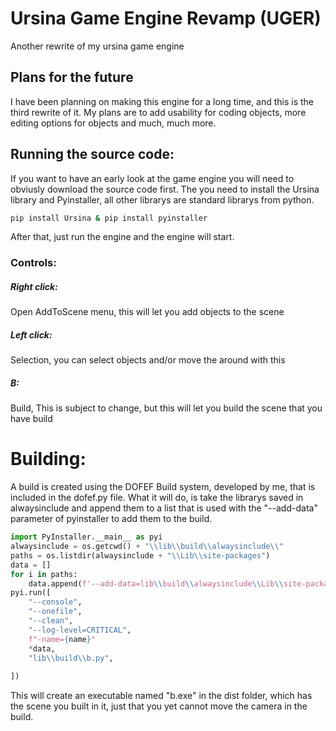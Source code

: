 # Ursina Game Engine Revamp (UGER)
Another rewrite of my ursina game engine

## Plans for the future
I have been planning on making this engine for a long time, and this is the third rewrite of it.
My plans are to add usability for coding objects, more editing options for objects and much, much more.

## Running the source code:
If you want to have an early look at the game engine you will need to obviusly download the source code first.
The you need to install the Ursina library and Pyinstaller, all other librarys are standard librarys from python.
```bash
pip install Ursina & pip install pyinstaller
```
After that, just run the engine and the engine will start.
### Controls:
##### Right click:
Open AddToScene menu, this will let you add objects to the scene
##### Left click:
Selection, you can select objects and/or move the around with this
##### B:
Build, This is subject to change, but this will let you build the scene that you have build

# Building:
A build is created using the DOFEF Build system, developed by me, that is included in the dofef.py file.
What it will do, is take the librarys saved in alwaysinclude and append them to a list that is used with the "--add-data" parameter of pyinstaller to add them to the build.
```python
import PyInstaller.__main__ as pyi
alwaysinclude = os.getcwd() + "\\lib\\build\\alwaysinclude\\"
paths = os.listdir(alwaysinclude + "\\Lib\\site-packages")
data = []
for i in paths:
    data.append(f'--add-data=lib\\build\\alwaysinclude\\Lib\\site-packages\\{i};{i}')
pyi.run([
    "--console",
    "--onefile",
    "--clean",
    "--log-level=CRITICAL",
    f"-name={name}"
    *data,
    "lib\\build\\b.py",
        
])
```
This will create an executable named "b.exe" in the dist folder, which has the scene you built in it, just that you yet cannot move the camera in the build.